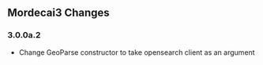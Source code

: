 ## Mordecai3 Changes

### 3.0.0a.2
- Change GeoParse constructor to take opensearch client as an argument